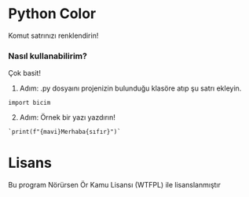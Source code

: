 # Python Color
Komut satrınızı renklendirin!
### Nasıl kullanabilirim?
Çok basit! 
1. Adım: .py dosyaını projenizin bulunduğu klasöre atıp şu satrı ekleyin.
```
import bicim
```

2. Adım: Örnek bir yazı yazdırın!
```
`print(f"{mavi}Merhaba{sıfır}")`
```

# Lisans
Bu program Nörürsen Ör Kamu Lisansı (WTFPL) ile lisanslanmıştır

<!---Aslında Do What The F*ck You Want To Public License (Ne Halt Edersen Et Kamu Lisansı) olacak ama çok kaba duruyordu, ben de Nörürsen Ör Kamu Lisansı yaptım :D 


* = DIIIIIIIIIIIIIIIIIIIIIIIITT!!!!

--->

